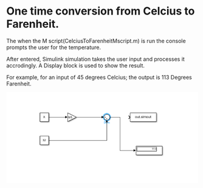 # One time conversion from Celcius to Farenheit.
The when the M script(CelciusToFarenheitMscript.m) is run the console prompts the user for the temperature.

After entered, Simulink simulation takes the user input and processes it accrodingly.
A Display block is used to show the result.

For example, for an input of 45 degrees Celcius; the output is 113 Degrees Farenheit.


![Image of result](https://github.com/walrider3/simlinkProjects-simlulations/blob/bf6b8d0b614f0785d2afae5822fbf7e40868fd72/CelciusToFarenheit%20Converter%20Simulation/Farenheit%20Result.PNG)
